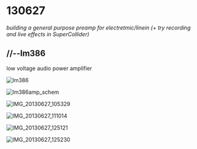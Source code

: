 130627
======

_building a general purpose preamp for electretmic/linein (+ try recording and live effects in SuperCollider)_

//--lm386
---------
low voltage audio power amplifier

![lm386](https://raw.github.com/redFrik/udk09-Bits_and_Pieces/master/udk130627/lm386.png)

![lm386amp_schem](https://raw.github.com/redFrik/udk09-Bits_and_Pieces/master/udk130627/lm386amp_schem.png)

![IMG_20130627_105329](https://raw.github.com/redFrik/udk09-Bits_and_Pieces/master/udk130627/IMG_20130627_105329.jpg)

![IMG_20130627_111014](https://raw.github.com/redFrik/udk09-Bits_and_Pieces/master/udk130627/IMG_20130627_111014.jpg)

![IMG_20130627_125121](https://raw.github.com/redFrik/udk09-Bits_and_Pieces/master/udk130627/IMG_20130627_125121.jpg)

![IMG_20130627_125230](https://raw.github.com/redFrik/udk09-Bits_and_Pieces/master/udk130627/IMG_20130627_125230.jpg)